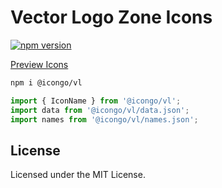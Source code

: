 Vector Logo Zone Icons
===

[![npm version](https://img.shields.io/npm/v/@icongo/vl.svg)](https://www.npmjs.com/package/@icongo/vl)

[Preview Icons](http://icongo.github.io/#/icons/vl)

```bash
npm i @icongo/vl
```

```jsx
import { IconName } from '@icongo/vl';
import data from '@icongo/vl/data.json';
import names from '@icongo/vl/names.json';
```

## License

Licensed under the MIT License.